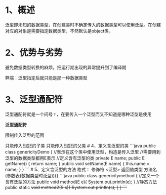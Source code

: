 # 1、概述

泛型即未知的数据类型，在创建类时不确定传入的数据类型可以使用泛型。在创建对应的对象是需要指定数据类型，不然默认是object类。

# 2、优势与劣势

避免数据类型转换的麻烦，把运行期出现的异常提升到了编译期

弊端：泛型指定后就只能是那一种数据类型

# 3、泛型通配符

泛型通配符就是一个问号`？`，在要传入一个泛型而又不知道是哪种泛型是使用

**泛型通配符**

限制传入泛型的范围

<? entends E>只能传入E或E的子类

<? super E>只能传入E或E的父类

# 4、定义含泛型的类

```java
public class genericityDemo<E> {
    //<E>表示在这个类中使用泛型，构造是传入泛型
	//需要用到泛型的数据类型都用E表示
        //定义含有泛型的类
        private E name;

    public E getName() {
        return name;
    }

    public void setName(E name) {
        this.name = name;
    }
}

```

# 5、定义含泛型的方法

格式：

​	修饰符  <泛型> 返回值类型 方法名 (参数表(数据类型时泛型)){}

```java
public class genericitymethod {
    //定义一个含有泛型的方法
    public <E> void method(E e){
        System.out.println(e);

    }
    //静态方法
    public static <S> void method2(S s){
        System.out.println(s);
    }

}
```

